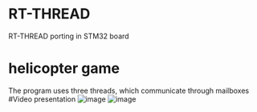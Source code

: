 # RT-THREAD
RT-THREAD porting in STM32 board
# helicopter game
The program uses three threads, which communicate through mailboxes
#Video presentation
![image](https://user-images.githubusercontent.com/65474255/128503083-08d62cee-c138-4cfe-8757-516ca9cfbf6f.png)
![image](https://user-images.githubusercontent.com/65474255/128503253-acc6880f-7b28-413a-8f59-2a0c68c46016.png)

